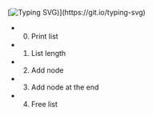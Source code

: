 [![Typing SVG](https://readme-typing-svg.herokuapp.com?font=Fira+Code&weight=900&size=29&pause=1000&width=435&lines=Linked+Listed\(:))](https://git.io/typing-svg)

- 0. Print list
- 1. List length
- 2. Add node
- 3. Add node at the end
- 4. Free list